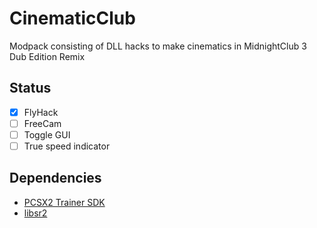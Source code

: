 # CinematicClub
Modpack consisting of DLL hacks to make cinematics in MidnightClub 3 Dub Edition Remix

## Status

- [X] FlyHack
- [ ] FreeCam
- [ ] Toggle GUI
- [ ] True speed indicator

## Dependencies
- [PCSX2 Trainer SDK](https://github.com/NightFyre/PCSX2-Trainer-SDK)
- [libsr2](https://github.com/mdecicco/libsr2)
